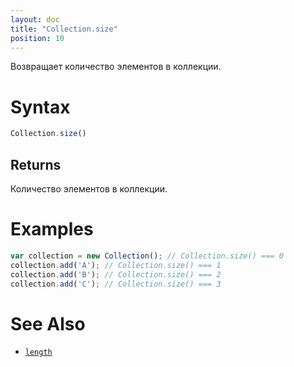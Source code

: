 ```yaml
---
layout: doc
title: "Collection.size"
position: 10
---
```


Возвращает количество элементов в коллекции.

# Syntax

```js
Collection.size()
```

## Returns

Количество элементов в коллекции.

# Examples

```js
var collection = new Collection(); // Collection.size() === 0
collection.add('A'); // Collection.size() === 1
collection.add('B'); // Collection.size() === 2
collection.add('C'); // Collection.size() === 3
```

# See Also

* [`length`](../Collection.length/)
